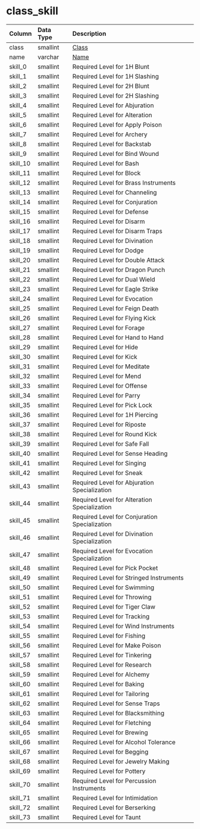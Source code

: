 # class_skill

| Column | Data Type | Description |
| :--- | :--- | :--- |
| class | smallint | [Class](../../../../categories/player/class-list) |
| name | varchar | [Name](../../../../categories/player/class-list) |
| skill_0 | smallint | Required Level for 1H Blunt |
| skill_1 | smallint | Required Level for 1H Slashing |
| skill_2 | smallint | Required Level for 2H Blunt |
| skill_3 | smallint | Required Level for 2H Slashing |
| skill_4 | smallint | Required Level for Abjuration |
| skill_5 | smallint | Required Level for Alteration |
| skill_6 | smallint | Required Level for Apply Poison |
| skill_7 | smallint | Required Level for Archery |
| skill_8 | smallint | Required Level for Backstab |
| skill_9 | smallint | Required Level for Bind Wound |
| skill_10 | smallint | Required Level for Bash |
| skill_11 | smallint | Required Level for Block |
| skill_12 | smallint | Required Level for Brass Instruments |
| skill_13 | smallint | Required Level for Channeling |
| skill_14 | smallint | Required Level for Conjuration |
| skill_15 | smallint | Required Level for Defense |
| skill_16 | smallint | Required Level for Disarm |
| skill_17 | smallint | Required Level for Disarm Traps |
| skill_18 | smallint | Required Level for Divination |
| skill_19 | smallint | Required Level for Dodge |
| skill_20 | smallint | Required Level for Double Attack |
| skill_21 | smallint | Required Level for Dragon Punch |
| skill_22 | smallint | Required Level for Dual Wield |
| skill_23 | smallint | Required Level for Eagle Strike |
| skill_24 | smallint | Required Level for Evocation |
| skill_25 | smallint | Required Level for Feign Death |
| skill_26 | smallint | Required Level for Flying Kick |
| skill_27 | smallint | Required Level for Forage |
| skill_28 | smallint | Required Level for Hand to Hand |
| skill_29 | smallint | Required Level for Hide |
| skill_30 | smallint | Required Level for Kick |
| skill_31 | smallint | Required Level for Meditate |
| skill_32 | smallint | Required Level for Mend |
| skill_33 | smallint | Required Level for Offense |
| skill_34 | smallint | Required Level for Parry |
| skill_35 | smallint | Required Level for Pick Lock |
| skill_36 | smallint | Required Level for 1H Piercing |
| skill_37 | smallint | Required Level for Riposte |
| skill_38 | smallint | Required Level for Round Kick |
| skill_39 | smallint | Required Level for Safe Fall |
| skill_40 | smallint | Required Level for Sense Heading |
| skill_41 | smallint | Required Level for Singing |
| skill_42 | smallint | Required Level for Sneak |
| skill_43 | smallint | Required Level for Abjuration Specialization |
| skill_44 | smallint | Required Level for Alteration Specialization |
| skill_45 | smallint | Required Level for Conjuration Specialization |
| skill_46 | smallint | Required Level for Divination Specialization |
| skill_47 | smallint | Required Level for Evocation Specialization |
| skill_48 | smallint | Required Level for Pick Pocket |
| skill_49 | smallint | Required Level for Stringed Instruments |
| skill_50 | smallint | Required Level for Swimming |
| skill_51 | smallint | Required Level for Throwing |
| skill_52 | smallint | Required Level for Tiger Claw |
| skill_53 | smallint | Required Level for Tracking |
| skill_54 | smallint | Required Level for Wind Instruments |
| skill_55 | smallint | Required Level for Fishing |
| skill_56 | smallint | Required Level for Make Poison |
| skill_57 | smallint | Required Level for Tinkering |
| skill_58 | smallint | Required Level for Research |
| skill_59 | smallint | Required Level for Alchemy |
| skill_60 | smallint | Required Level for Baking |
| skill_61 | smallint | Required Level for Tailoring |
| skill_62 | smallint | Required Level for Sense Traps |
| skill_63 | smallint | Required Level for Blacksmithing |
| skill_64 | smallint | Required Level for Fletching |
| skill_65 | smallint | Required Level for Brewing |
| skill_66 | smallint | Required Level for Alcohol Tolerance |
| skill_67 | smallint | Required Level for Begging |
| skill_68 | smallint | Required Level for Jewelry Making |
| skill_69 | smallint | Required Level for Pottery |
| skill_70 | smallint | Required Level for Percussion Instruments |
| skill_71 | smallint | Required Level for Intimidation |
| skill_72 | smallint | Required Level for Berserking |
| skill_73 | smallint | Required Level for Taunt |

